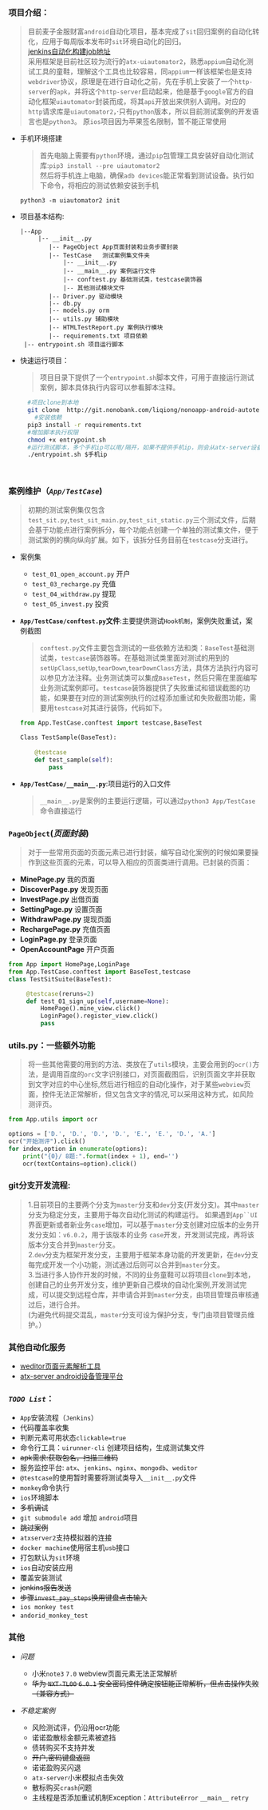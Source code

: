 ### 项目介绍：
  > 目前麦子金服财富`android`自动化项目，基本完成了`sit`回归案例的自动化转化，应用于每周版本发布时`sit`环境自动化的回归。  
  [jenkins自动化构建job地址](http://192.168.28.48:8080/jenkins/view/AUTOTEST-JOB/job/nonoapp-autotest/)  
  采用框架是目前社区较为流行的`atx-uiautomator2`，熟悉`appium`自动化测试工具的童鞋，理解这个工具也比较容易，同`appium`一样该框架也是支持`webdriver`协议，原理是在进行自动化之前，先在手机上安装了一个`http-server`的`apk`，并将这个`http-server`启动起来，他是基于`google`官方的自动化框架`uiautomator`封装而成，将其`api`开放出来供别人调用。对应的`http`请求库是`uiautomator2`，·只有`python`版本，所以目前测试案例的开发语言也是`python3`。
  > 原`ios`项目因为苹果签名限制，暂不能正常使用  
  
  * 手机环境搭建
    > 首先电脑上需要有`python`环境，通过`pip`包管理工具安装好自动化测试库:`pip3 install --pre uiautomator2`  
    然后将手机连上电脑，确保`adb devices`能正常看到测试设备。执行如下命令，将相应的测试依赖安装到手机  
  
     `python3 -m uiautomator2 init `
     
  * 项目基本结构:
  
  	```
  	|--App   
         |-- __init__.py  
            |-- PageObject App页面封装和业务步骤封装
            |-- TestCase   测试案例集文件夹  
                |-- __init__.py  
                |-- __main__.py 案例运行文件
                |-- conftest.py 基础测试类，testcase装饰器  
                |-- 其他测试模块文件
            |-- Driver.py 驱动模块  
            |-- db.py 
            |-- models.py orm  
            |-- utils.py 辅助模块  
            |-- HTMLTestReport.py 案例执行模块  
            |-- requirements.txt 项目依赖  
     |-- entrypoint.sh 项目运行脚本

  	```
 
* 快速运行项目： 

  > 项目目录下提供了一个`entrypoint.sh`脚本文件，可用于直接运行测试案例，脚本具体执行内容可以参看脚本注释。

    ```bash
      #项目clone到本地
      git clone  http://git.nonobank.com/liqiong/nonoapp-android-autotest.git
  		#安装依赖
      pip3 install -r requirements.txt
      #增加脚本执行权限
      chmod +x entrypoint.sh
      #运行测试脚本，多个手机ip可以用/隔开，如果不提供手机ip，则会从atx-server设备管理平台去获取可用设备列表
      ./entrypoint.sh $手机ip
  
      
    
    ```
    
    
    
### 案例维护（*`App/TestCase`*)

   > 初期的测试案例集仅包含`test_sit.py`,`test_sit_main.py`,`test_sit_static.py`三个测试文件，后期会基于功能点进行案例拆分，每个功能点创建一个单独的测试集文件，便于测试案例的横向纵向扩展。如下，该拆分任务目前在`testcase`分支进行。
   
 * 案例集

 	* `test_01_open_account.py` 开户
 	* `test_03_recharge.py` 充值
 	* `test_04_withdraw.py` 提现
 	* `test_05_invest.py` 投资

  
  
 * **`App/TestCase/conftest.py`文件**:主要提供测试`Hook机制`，案例失败重试，案例截图  

	> `conftest.py`文件主要包含测试的一些依赖方法和类：`BaseTest`基础测试类，`testcase`装饰器等。在基础测试类里面对测试的用到的`setUpClass`,`setUp`,`tearDown`,`tearDownClass`方法，具体方法执行内容可以参见方法注释。业务测试类可以集成`BaseTest`，然后只需在里面编写业务测试案例即可。`testcase`装饰器提供了失败重试和错误截图的功能，如果要在对应的测试案例执行的过程添加重试和失败截图功能，需要用`testcase`对其进行装饰，代码如下。
	
	```python
	from App.TestCase.conftest import testcase,BaseTest
	
	Class TestSample(BaseTest):
		
		@testcase
		def test_sample(self):
			pass
	```
 * **`App/TestCase/__main__.py`**:项目运行的入口文件  
 
 	 > `__main__.py`是案例的主要运行逻辑，可以通过`python3 App/TestCase`命令直接运行

 
 
### `PageObject`(*页面封装*)
   > 对于一些常用页面的页面元素已进行封装，编写自动化案例的时候如果要操作到这些页面的元素，可以导入相应的页面类进行调用。已封装的页面：
    
   + **MinePage.py** 我的页面
   + **DiscoverPage.py** 发现页面
   + **InvestPage.py**   出借页面
   + **SettingPage.py**  设置页面
   + **WithdrawPage.py** 提现页面
   + **RechargePage.py** 充值页面
   + **LoginPage.py** 登录页面
   + **OpenAccountPage** 开户页面
   
   ```python
   from App import HomePage,LoginPage
   from App.TestCase.conftest import BaseTest,testcase
   class TestSitSuite(BaseTest):

        @testcase(reruns=2)
        def test_01_sign_up(self,username=None):
            HomePage().mine_view.click()
            LoginPage().register_view.click()
            pass
   ```
    


### utils.py：一些额外功能
> 将一些其他需要的用到的方法、类放在了`utils`模块，主要会用到的`ocr()`方法，是调用百度的`orc`文字识别接口，对页面截图后，识别页面文字并获取到文字对应的中心坐标,然后进行相应的自动化操作，对于某些`webview`页面，控件无法正常解析，但又包含文字的情况,可以采用这种方式，如风险测评页。

```python
from App.utils import ocr

options = ['D.', 'D.', 'D.', 'D.', 'E.', 'E.', 'D.', 'A.']
ocr("开始测评").click()
for index,option in enumerate(options):
    print("{0}/ 8题:".format(index + 1), end='')
    ocr(textContains=option).click()

```

### git分支开发流程:  

 > 1.目前项目的主要两个分支为`master`分支和`dev`分支(开发分支)。其中`master`分支为稳定分支，主要用于每次自动化测试的构建运行。
 如果遇到`App``UI`界面更新或者新业务`case`增加，可以基于`master`分支创建对应版本的业务开发分支如：`v6.0.2`，用于该版本的业务
 `case`开发，开发测试完成，再将该版本分支合并到`master`分支。  
 > 2.`dev`分支为框架开发分支，主要用于框架本身功能的开发更新，在`dev`分支每完成开发一个小功能，测试通过后则可以合并到`master`分支。  
 > 3.当进行多人协作开发的时候，不同的业务童鞋可以将项目`clone`到本地，创建自己的业务开发分支，维护更新自己模块的自动化案例,开发测试完  
 成，可以提交到远程仓库，并申请合并到`master`分支，由项目管理员审核通过后，进行合并。  
 (为避免代码提交混乱，`master`分支可设为保护分支，专门由项目管理员维护。）
 
        
### 	其他自动化服务
* [weditor页面元素解析工具](http://192.168.28.48:17310)
* [atx-server android设备管理平台](http://192.168.28.48:8000)  


### *`TODO List`*：
   
   + `App`安装流程（`Jenkins`）
   + 代码覆盖率收集
   + 判断元素可用状态`clickable=true`
   + 命令行工具：`uirunner-cli` 创建项目结构，生成测试集文件
   + ~~apk需求:获取包名，扫描二维码~~
   + 服务监控平台: `atx`、`jenkins`、`nginx`、`mongodb`、`weditor`
   + `@testcase`的使用暂时需要将测试类导入`__init__.py`文件
   + `monkey`命令执行
   + `ios`环境脚本
   + ~~多机调试~~
   + `git submodule add` 增加 `android`项目 
   + ~~跳过案例~~
   + `atxserver2`支持模拟器的连接
   + `docker machine`使用宿主机`usb`接口
   + 打包默认为`sit`环境
   + `ios`自动安装应用
   + 覆盖安装测试
   + ~~jenkins报告发送~~
   + ~~步骤`invest_pay_steps`换用键盘点击输入~~
   + `ios monkey test`
   + `andorid_monkey_test`


### 其他    
* *问题*
   + 小米`note3` `7.0` webview页面元素无法正常解析
   + ~~华为 `NXT-TL00`   `6.0.1` 安全密码控件确定按钮能正常解析，但点击操作失败（兼容方式）~~
   
* *不稳定案例*
   + 风险测试评，仍沿用ocr功能
   + 诺诺盈散标金额元素被遮挡
   + 债转购买不支持并发
   + ~~开户,密码键盘返回~~
   + 诺诺盈购买闪退
   + `atx-server`小米模拟点击失效
   + 散标购买`crash`问题
   + 主线程是否添加重试机制Exception：`AttributeError` `__main__` `retry`
       


